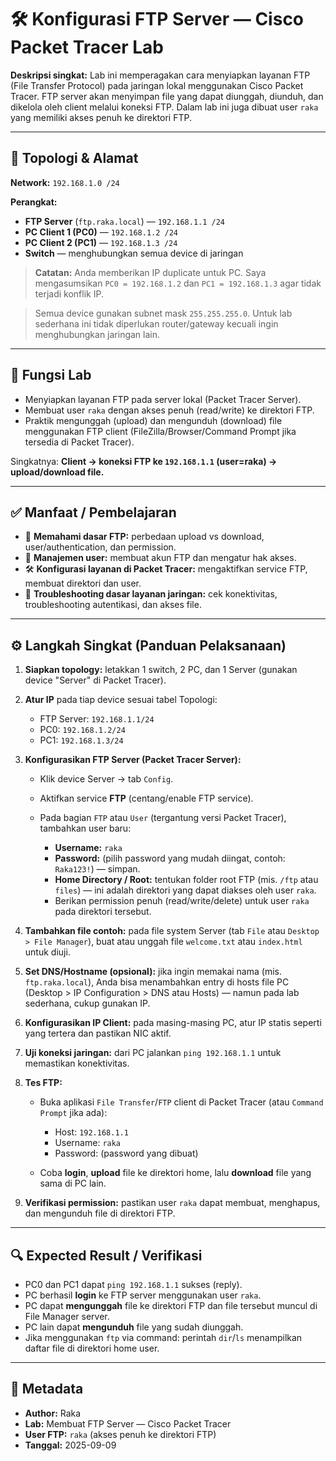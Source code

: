 # 🛠️ Konfigurasi FTP Server — Cisco Packet Tracer Lab

**Deskripsi singkat:**
Lab ini memperagakan cara menyiapkan layanan FTP (File Transfer Protocol) pada jaringan lokal menggunakan Cisco Packet Tracer. FTP server akan menyimpan file yang dapat diunggah, diunduh, dan dikelola oleh client melalui koneksi FTP. Dalam lab ini juga dibuat user `raka` yang memiliki akses penuh ke direktori FTP.

---

## 🔌 Topologi & Alamat

**Network:** `192.168.1.0 /24`

**Perangkat:**

* **FTP Server** (`ftp.raka.local`) — `192.168.1.1 /24`
* **PC Client 1 (PC0)** — `192.168.1.2 /24`
* **PC Client 2 (PC1)** — `192.168.1.3 /24`
* **Switch** — menghubungkan semua device di jaringan

> **Catatan:** Anda memberikan IP duplicate untuk PC. Saya mengasumsikan `PC0 = 192.168.1.2` dan `PC1 = 192.168.1.3` agar tidak terjadi konflik IP.

> Semua device gunakan subnet mask `255.255.255.0`. Untuk lab sederhana ini tidak diperlukan router/gateway kecuali ingin menghubungkan jaringan lain.

---

## 🔬 Fungsi Lab

* Menyiapkan layanan FTP pada server lokal (Packet Tracer Server).
* Membuat user `raka` dengan akses penuh (read/write) ke direktori FTP.
* Praktik mengunggah (upload) dan mengunduh (download) file menggunakan FTP client (FileZilla/Browser/Command Prompt jika tersedia di Packet Tracer).

Singkatnya: **Client → koneksi FTP ke `192.168.1.1` (user=raka) → upload/download file.**

---

## ✅ Manfaat / Pembelajaran

* 📁 **Memahami dasar FTP:** perbedaan upload vs download, user/authentication, dan permission.
* 🔐 **Manajemen user:** membuat akun FTP dan mengatur hak akses.
* 🛠️ **Konfigurasi layanan di Packet Tracer:** mengaktifkan service FTP, membuat direktori dan user.
* 🧭 **Troubleshooting dasar layanan jaringan:** cek konektivitas, troubleshooting autentikasi, dan akses file.

---

## ⚙️ Langkah Singkat (Panduan Pelaksanaan)

1. **Siapkan topology:** letakkan 1 switch, 2 PC, dan 1 Server (gunakan device "Server" di Packet Tracer).

2. **Atur IP** pada tiap device sesuai tabel Topologi:

   * FTP Server: `192.168.1.1/24`
   * PC0: `192.168.1.2/24`
   * PC1: `192.168.1.3/24`

3. **Konfigurasikan FTP Server (Packet Tracer Server):**

   * Klik device Server → tab `Config`.
   * Aktifkan service **FTP** (centang/enable FTP service).
   * Pada bagian `FTP` atau `User` (tergantung versi Packet Tracer), tambahkan user baru:

     * **Username:** `raka`
     * **Password:** (pilih password yang mudah diingat, contoh: `Raka123!`) — simpan.
     * **Home Directory / Root:** tentukan folder root FTP (mis. `/ftp` atau `files`) — ini adalah direktori yang dapat diakses oleh user `raka`.
     * Berikan permission penuh (read/write/delete) untuk user `raka` pada direktori tersebut.

4. **Tambahkan file contoh:** pada file system Server (tab `File` atau `Desktop > File Manager`), buat atau unggah file `welcome.txt` atau `index.html` untuk diuji.

5. **Set DNS/Hostname (opsional):** jika ingin memakai nama (mis. `ftp.raka.local`), Anda bisa menambahkan entry di hosts file PC (Desktop > IP Configuration > DNS atau Hosts) — namun pada lab sederhana, cukup gunakan IP.

6. **Konfigurasikan IP Client:** pada masing-masing PC, atur IP statis seperti yang tertera dan pastikan NIC aktif.

7. **Uji koneksi jaringan:** dari PC jalankan `ping 192.168.1.1` untuk memastikan konektivitas.

8. **Tes FTP:**

   * Buka aplikasi `File Transfer`/`FTP` client di Packet Tracer (atau `Command Prompt` jika ada):

     * Host: `192.168.1.1`
     * Username: `raka`
     * Password: (password yang dibuat)
   * Coba **login**, **upload** file ke direktori home, lalu **download** file yang sama di PC lain.

9. **Verifikasi permission:** pastikan user `raka` dapat membuat, menghapus, dan mengunduh file di direktori FTP.

---

## 🔍 Expected Result / Verifikasi

* PC0 dan PC1 dapat `ping 192.168.1.1` sukses (reply).
* PC berhasil **login** ke FTP server menggunakan user `raka`.
* PC dapat **mengunggah** file ke direktori FTP dan file tersebut muncul di File Manager server.
* PC lain dapat **mengunduh** file yang sudah diunggah.
* Jika menggunakan `ftp` via command: perintah `dir`/`ls` menampilkan daftar file di direktori home user.


---

## 📌 Metadata

* **Author:** Raka
* **Lab:** Membuat FTP Server — Cisco Packet Tracer
* **User FTP:** `raka` (akses penuh ke direktori FTP)
* **Tanggal:** 2025-09-09

